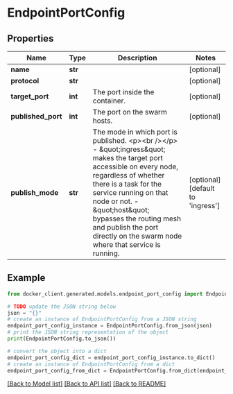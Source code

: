 # EndpointPortConfig


## Properties

Name | Type | Description | Notes
------------ | ------------- | ------------- | -------------
**name** | **str** |  | [optional] 
**protocol** | **str** |  | [optional] 
**target_port** | **int** | The port inside the container. | [optional] 
**published_port** | **int** | The port on the swarm hosts. | [optional] 
**publish_mode** | **str** | The mode in which port is published.  &lt;p&gt;&lt;br /&gt;&lt;/p&gt;  - \&quot;ingress\&quot; makes the target port accessible on every node,   regardless of whether there is a task for the service running on   that node or not. - \&quot;host\&quot; bypasses the routing mesh and publish the port directly on   the swarm node where that service is running.  | [optional] [default to 'ingress']

## Example

```python
from docker_client.generated.models.endpoint_port_config import EndpointPortConfig

# TODO update the JSON string below
json = "{}"
# create an instance of EndpointPortConfig from a JSON string
endpoint_port_config_instance = EndpointPortConfig.from_json(json)
# print the JSON string representation of the object
print(EndpointPortConfig.to_json())

# convert the object into a dict
endpoint_port_config_dict = endpoint_port_config_instance.to_dict()
# create an instance of EndpointPortConfig from a dict
endpoint_port_config_from_dict = EndpointPortConfig.from_dict(endpoint_port_config_dict)
```
[[Back to Model list]](../README.md#documentation-for-models) [[Back to API list]](../README.md#documentation-for-api-endpoints) [[Back to README]](../README.md)


